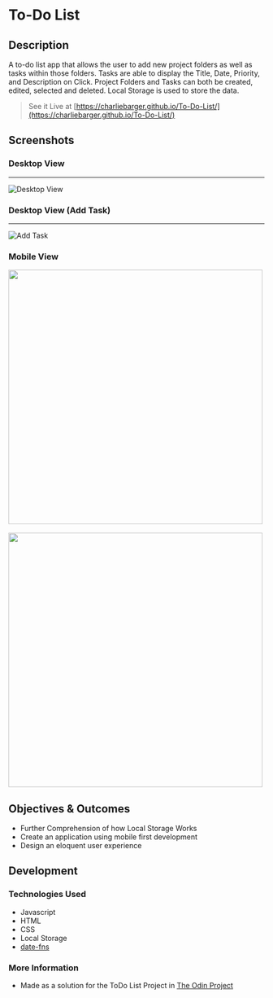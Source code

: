 # To-Do List

## Description

A to-do list app that allows the user to add new project folders as well as tasks within those folders. Tasks are able to display the Title, Date, Priority, and Description on Click. Project Folders and Tasks can both be created, edited, selected and deleted. Local Storage is used to store the data. 

> See it Live at [https://charliebarger.github.io/To-Do-List/](https://charliebarger.github.io/To-Do-List/)

## Screenshots

### Desktop View
---
![Desktop View](https://user-images.githubusercontent.com/72449213/130136606-50201369-f935-4841-881a-61c944b57144.png)

### Desktop View (Add Task)
---
![Add Task](https://user-images.githubusercontent.com/72449213/130136741-5cef28af-9055-447f-bfbb-222aff4942ef.png)

### Mobile View 
<img src="https://user-images.githubusercontent.com/72449213/130136847-2f31304e-56eb-4ec8-9113-037a615dbf13.png" height="500" />&nbsp;&nbsp;&nbsp;&nbsp;<img src="https://user-images.githubusercontent.com/72449213/130136952-3452fe9c-88fb-41f5-85b5-5c9ebdb37494.png" height="500" />


## Objectives & Outcomes

- Further Comprehension of how Local Storage Works 
- Create an application using mobile first development
- Design an eloquent user experience 

## Development

### Technologies Used
- Javascript
- HTML
- CSS
- Local Storage 
- [date-fns](https://date-fns.org/)

### More Information 
- Made as a solution for the ToDo List Project in [The Odin Project](https://www.theodinproject.com/paths/full-stack-javascript/courses/javascript/lessons/todo-list)

